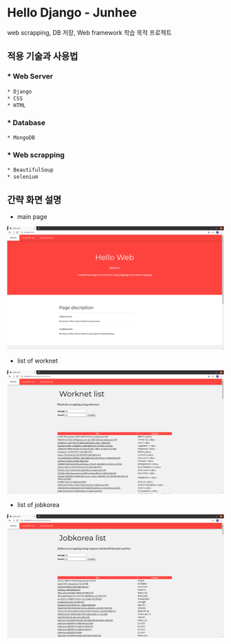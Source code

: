 # Hello Django - Junhee
web scrapping, DB 저장, Web framework 학습 목적 프로젝트

## 적용 기술과 사용법
### * Web Server

    * Django
    * CSS
    * HTML

### * Database

    * MongoDB

### * Web scrapping

    * BeautifulSoup
    * selenium

## 간략 화면 설명
* main page

<img src="./datas/images/hello_web.png" width="720">

* list of worknet

<img src="./datas/images/worknet.png" width="720">

* list of jobkorea

<img src="./datas/images/jobkorea.png" width="720">
